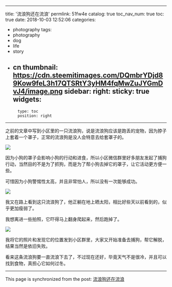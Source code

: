 
---
title: '流浪狗还在流浪'
permlink: 51fw4e
catalog: true
toc_nav_num: true
toc: true
date: 2018-10-03 12:52:06
categories:
- photography
tags:
- photography
- dog
- life
- story
- cn
thumbnail: https://cdn.steemitimages.com/DQmbrYDjd89Kow9feL3h17QTSRtY3yHM4fqMwZuJYGmDvJ4/image.png
sidebar:
    right:
        sticky: true
widgets:
    -
        type: toc
        position: right
---


之前的文章中写到小区里的一只流浪狗，说是流浪狗应该是跑丢的宠物，因为脖子上套着一个罩子，正常的流浪狗是没人会特意去给套罩子的。

![](https://cdn.steemitimages.com/DQmbrYDjd89Kow9feL3h17QTSRtY3yHM4fqMwZuJYGmDvJ4/image.png)

因为小狗的罩子会影响小狗的行动和进食，所以小区微信群里好多朋友发起了捕狗行动，当然目的不是为了抓狗，而是为了帮小狗去掉它的罩子，让它活动更方便一些。

可惜因为小狗警惕性太高，并且非常怕人，所以没有一次能够成功。

![](https://cdn.steemitimages.com/DQma8GyVURUXTw3fWxwb5WAkSs4pSU95u2JvsAEHWJPDXCA/image.png)

我又在路上看到这只流浪狗了，他正躺在地上晒太阳，相比好些天以前看到的，似乎更加瘦弱了。

我想离进一些拍照，它吓得马上翻身爬起来，然后跑掉了。

![](https://cdn.steemitimages.com/DQmSgXG4FvPbRJ8Qy6uop1nunkXyEPenRQ9S5vawRJnacpE/image.png)

我将它的照片和发现它的位置发到小区群里，大家又开始准备去捕狗，帮它解脱，结果当然是依旧失败。

看来这条流浪狗要一直流浪下去了，不过现在还好，毕竟天气不是很冷，并且可以找到食物，真担心它如何过冬。

- - -

This page is synchronized from the post: [流浪狗还在流浪](https://steemit.com/@oflyhigh/51fw4e)
